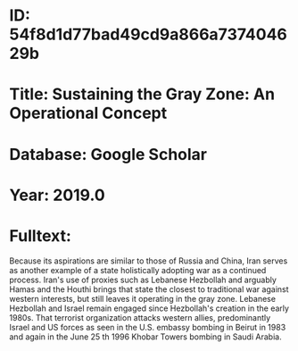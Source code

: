 # ID: 54f8d1d77bad49cd9a866a737404629b
# Title: Sustaining the Gray Zone: An Operational Concept
# Database: Google Scholar
# Year: 2019.0
# Fulltext:
Because its aspirations are similar to those of Russia and China, Iran serves as another example of a state holistically adopting war as a continued process.
Iran's use of proxies such as Lebanese Hezbollah and arguably Hamas and the Houthi brings that state the closest to traditional war against western interests, but still leaves it operating in the gray zone.
Lebanese Hezbollah and Israel remain engaged since Hezbollah's creation in the early 1980s.
That terrorist organization attacks western allies, predominantly Israel and US forces as seen in the U.S. embassy bombing in Beirut in 1983 and again in the June 25 th 1996 Khobar Towers bombing in Saudi Arabia.